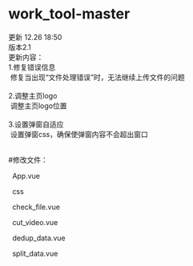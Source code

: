 # work_tool-master
更新 12.26 18:50<br>
版本2.1<br>
更新内容：<br>
  1.修复错误信息<br>
  &nbsp;修复当出现“文件处理错误”时，无法继续上传文件的问题<br>
        <br>
  2.调整主页logo<br>
  &nbsp;调整主页logo位置<br>
  <br>
  3.设置弹窗自适应<br>
  &nbsp;设置弹窗css，确保使弹窗内容不会超出窗口<br>
  <br>
  
#修改文件：<br>
<p>&nbsp; App.vue<br>
<p>&nbsp; css<br>
<p>&nbsp; check_file.vue<br>
<p>&nbsp; cut_video.vue<br>
<p>&nbsp; dedup_data.vue<br>
<p>&nbsp; split_data.vue<br>


